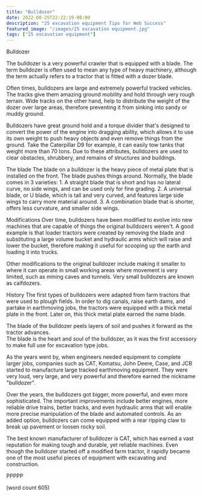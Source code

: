 ```yaml
---
title: "Bulldozer"
date: 2022-08-25T22:22:19-08:00
description: "25 excavation equipment Tips for Web Success"
featured_image: "/images/25 excavation equipment.jpg"
tags: ["25 excavation equipment"]
---
```


Bulldozer

The bulldozer is a very powerful crawler that is 
equipped with a blade.  The term bulldozer is often
used to mean any type of heavy machinery, although
the term actually refers to a tractor that is fitted
with a dozer blade.

Often times, bulldozers are large and extremely
powerful tracked vehicles.  The tracks give them
amazing ground mobility and hold through very rough
terrain.  Wide tracks on the other hand, help to
distribute the weight of the dozer over large areas,
therefore preventing it from sinking into sandy or
muddy ground.  

Bulldozers have great ground hold and a torque
divider that's designed to convert the power of the
engine into dragging ability, which allows it to
use its own weight to push heavy objects and even
remove things from the ground.  Take the Caterpillar
D9 for example, it can easily tow tanks that weight
more than 70 tons.  Due to these attributes, 
bulldozers are used to clear obstacles, shrubbery,
and remains of structures and buildings.

The blade
The blade on a bulldozer is the heavy piece of
metal plate that is installed on the front.  The
blade pushes things around.  Normally, the blade
comes in 3 varieties:
	1.  A straight blade that is short and has
no lateral curve, no side wings, and can be used
only for fine grading.
	2.  A universal blade, or U blade, which is
tall and very curved, and features large side wings
to carry more material around.
	3.  A combination blade that is shorter,
offers less curvature, and smaller side wings.

Modifications
Over time, bulldozers have been modified to evolve
into new machines that are capable of things the
original bulldozers weren't.  A good example is 
that loader tractors were created by removing the
blade and substituting a large volume bucket
and hydraulic arms which will raise and lower the
bucket, therefore making it useful for scooping
up the earth and loading it into trucks.

Other modifications to the original bulldozer
include making it smaller to where it can operate
in small working areas where movement is very
limited, such as mining caves and tunnels.  Very
small bulldozers are known as calfdozers.

History
The first types of bulldozers were adapted from
farm tractors that were used to plough fields. In
order to dig canals, raise earth dams, and partake
in earthmoving jobs, the tractors were equipped
with a thick metal plate in the front.  Later
on, this thick metal plate earned the name blade.

The blade of the bulldozer peels layers of soil
and pushes it forward as the tractor advances.  
The blade is the heart and soul of the bulldozer,
as it was the first accessory to make full use
for excavation type jobs.

As the years went by, when engineers needed 
equipment to complete larger jobs, companies such
as CAT, Komatsu, John Deere, Case, and JCB started
to manufacture large tracked earthmoving equipment.
They were very loud, very large, and very powerful
and therefore earned the nickname "bulldozer".

Over the years, the bulldozers got bigger, more
powerful, and even more sophisticated.  The
important improvements include better engines,
more reliable drive trains, better tracks, and
even hydraulic arms that will enable more precise
manipulation of the blade and automated controls.
As an added option, bulldozers can come equipped
with a rear ripping claw to break up pavement or
loosen rocky soil.

The best known manufacturer of bulldozer is CAT,
which has earned a vast reputation for making
tough and durable, yet reliable machines.  Even
though the bulldozer started off a modified farm
tractor, it rapidly became one of the most useful
pieces of equipment with excavating and construction.

PPPPP

(word count 605)
